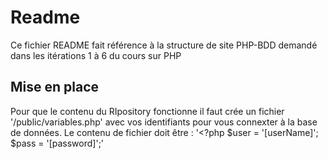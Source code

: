 # Readme
Ce fichier README fait référence à la structure de site PHP-BDD demandé dans les itérations 1 à 6 du cours sur PHP
## Mise en place
Pour que le contenu du RIpository fonctionne il faut crée un fichier '/public/variables.php' avec vos identifiants pour vous connexter à la base de données.
Le contenu de fichier doit être : 
'<?php
$user = '[userName]';
$pass = '[password]';'